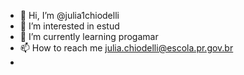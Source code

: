 - 👋 Hi, I’m @julia1chiodelli
- 👀 I’m interested in  estud
- 🌱 I’m currently learning progamar 
- 📫 How to reach me  julia.chiodelli@escola.pr.gov.br
- 

<!---
julia1chiodelli/julia1chiodelli is a ✨ special ✨ repository because its `README.md` (this file) appears on your GitHub profile.
You can click the Preview link to take a look at your changes.
--->
